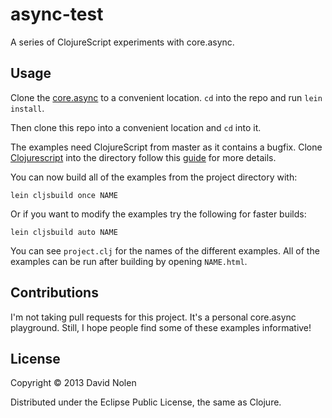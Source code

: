 # async-test

A series of ClojureScript experiments with core.async.

## Usage

Clone the [core.async](http://github.com/clojure/core.async) to a
convenient location. `cd` into the repo and run `lein install`.

Then clone this repo into a convenient location and `cd` into it.

The examples need ClojureScript from master as it contains a bugfix.
Clone [Clojurescript](http://github.com/clojure/clojurescript) into
the directory follow this [guide](https://github.com/emezeske/lein-cljsbuild/wiki/Using-a-Git-Checkout-of-the-ClojureScript-Compiler) for more details.

You can now build all of the examples from the project directory
with:

```
lein cljsbuild once NAME
```

Or if you want to modify the examples try the following for
faster builds:

```
lein cljsbuild auto NAME
```

You can see `project.clj` for the names of the different examples. All
of the examples can be run after building by opening
`NAME.html`.

## Contributions

I'm not taking pull requests for this project. It's a personal
core.async playground. Still, I hope people find some of these examples
informative!

## License

Copyright © 2013 David Nolen

Distributed under the Eclipse Public License, the same as Clojure.
